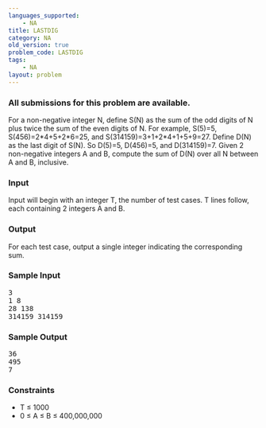 ```yaml
---
languages_supported:
    - NA
title: LASTDIG
category: NA
old_version: true
problem_code: LASTDIG
tags:
    - NA
layout: problem
---
```

###  All submissions for this problem are available. 

For a non-negative integer N, define S(N) as the sum of the odd digits of N plus twice the sum of the even digits of N. For example, S(5)=5, S(456)=2\*4+5+2\*6=25, and S(314159)=3+1+2\*4+1+5+9=27. Define D(N) as the last digit of S(N). So D(5)=5, D(456)=5, and D(314159)=7. Given 2 non-negative integers A and B, compute the sum of D(N) over all N between A and B, inclusive.

### Input

Input will begin with an integer T, the number of test cases. T lines follow, each containing 2 integers A and B.

### Output

For each test case, output a single integer indicating the corresponding sum.

### Sample Input

<pre>3
1 8
28 138
314159 314159
</pre>
### Sample Output

<pre>36
495
7
</pre>
### Constraints

- T ≤ 1000
- 0 ≤ A ≤ B ≤ 400,000,000
